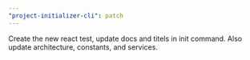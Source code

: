 ```yaml
---
"project-initializer-cli": patch
---
```


Create the new react test, update docs and titels in init command. Also update architecture, constants, and services.
